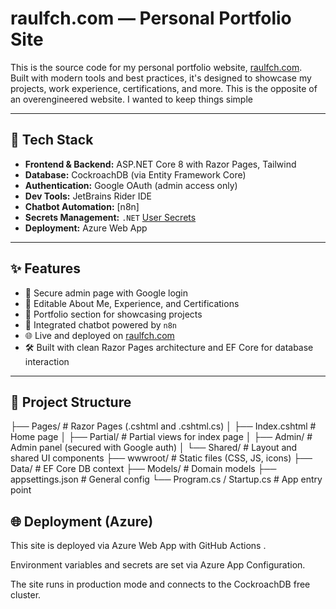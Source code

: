 # raulfch.com — Personal Portfolio Site

This is the source code for my personal portfolio website, [raulfch.com](https://raulfch.com).  
Built with modern tools and best practices, it's designed to showcase my projects, work experience, certifications, and more.
This is the opposite of an overengineered website. I wanted to keep things simple

---

## 🚀 Tech Stack

- **Frontend & Backend:** ASP.NET Core 8 with Razor Pages, Tailwind
- **Database:** CockroachDB (via Entity Framework Core)
- **Authentication:** Google OAuth (admin access only)
- **Dev Tools:** JetBrains Rider IDE
- **Chatbot Automation:** [n8n]
- **Secrets Management:** `.NET` [User Secrets](https://learn.microsoft.com/en-us/aspnet/core/security/app-secrets)
- **Deployment:** Azure Web App

---

## ✨ Features

- 🔐 Secure admin page with Google login
- 📝 Editable About Me, Experience, and Certifications
- 📁 Portfolio section for showcasing projects
- 💬 Integrated chatbot powered by `n8n`
- 🌐 Live and deployed on [raulfch.com](https://raulfch.com)
- 🛠 Built with clean Razor Pages architecture and EF Core for database interaction

---

## 📁 Project Structure

├── Pages/ # Razor Pages (.cshtml and .cshtml.cs)
│ ├── Index.cshtml # Home page
│ ├── Partial/ # Partial views for index page
│ ├── Admin/ # Admin panel (secured with Google auth)
│ └── Shared/ # Layout and shared UI components
├── wwwroot/ # Static files (CSS, JS, icons)
├── Data/ # EF Core DB context
├── Models/ # Domain models
├── appsettings.json # General config
└── Program.cs / Startup.cs # App entry point

## 🌐 Deployment (Azure)

This site is deployed via Azure Web App with GitHub Actions .

Environment variables and secrets are set via Azure App Configuration.

The site runs in production mode and connects to the CockroachDB free cluster.
